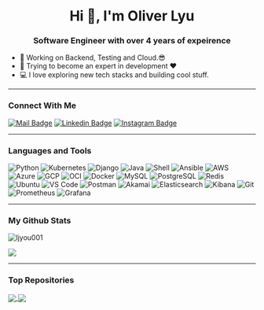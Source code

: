 <h1 align="center">Hi 👋, I'm Oliver Lyu</h1>
<h3 align="center">Software Engineer with over 4 years of expeirence</h3>

<!--
**ljyou001/ljyou001** is a ✨ _special_ ✨ repository because its `README.md` (this file) appears on your GitHub profile.

Here are some ideas to get you started:

- 🔭 I’m currently working on ...
- 🌱 I’m currently learning ...
- 👯 I’m looking to collaborate on ...
- 🤔 I’m looking for help with ...
- 💬 Ask me about ...
- 📫 How to reach me: ...
- 😄 Pronouns: ...
- ⚡ Fun fact: ...
-->

- 🔭 Working on Backend, Testing and Cloud.😎
- 🌱 Trying to become an expert in development ❤
- 💻 I love exploring new tech stacks and building cool stuff.

---

### Connect With Me

[![Mail Badge](https://img.shields.io/badge/mail-D14836?style=for-the-badge&logo=gmail&logoColor=white)](mailto:ljyou001@live.com)
[![Linkedin Badge](https://img.shields.io/badge/LinkedIn-0077B5?style=for-the-badge&logo=linkedin&logoColor=white)](https://www.linkedin.com/in/ljyou001/) [![Instagram Badge](https://img.shields.io/badge/Instagram-E4405F?style=for-the-badge&logo=instagram&logoColor=white)](https://instagram.com/ljyou001)

---

### Languages and Tools

![Python](https://img.shields.io/badge/Python-3776AB?style=flat-square&logo=python&logoColor=white)
![Kubernetes](https://img.shields.io/badge/Kubernetes-326CE5?style=flat-square&logo=kubernetes&logoColor=white)
![Django](https://img.shields.io/badge/Django-092E20?style=flat-square&logo=django&logoColor=white)
![Java](https://img.shields.io/badge/Java-007396?style=flat-square&logo=java&logoColor=white)
![Shell](https://img.shields.io/badge/Shell-121011?style=flat-square&logo=gnu-bash&logoColor=white)
![Ansible](https://img.shields.io/badge/Ansible-EE0000?style=flat-square&logo=ansible&logoColor=white)
![AWS](https://img.shields.io/badge/AWS-232F3E?style=flat-square&logo=amazon-aws&logoColor=white)
![Azure](https://img.shields.io/badge/Azure-0078D4?style=flat-square&logo=microsoft-azure&logoColor=white)
![GCP](https://img.shields.io/badge/GCP-4285F4?style=flat-square&logo=google-cloud&logoColor=white)
![OCI](https://img.shields.io/badge/OCI-F80000?style=flat-square&logo=oracle&logoColor=white)
![Docker](https://img.shields.io/badge/Docker-0CC1F3?style=flat-square&logo=docker&logoColor=white)
![MySQL](https://img.shields.io/badge/MySQL-005C84?style=flat-square&logo=mysql&logoColor=white)
![PostgreSQL](https://img.shields.io/badge/PostgreSQL-31658D?style=flastic&logo=PostgreSQL&logoColor=white)
![Redis](https://img.shields.io/badge/redis-%23DD0031.svg?&style=flat-square&logo=redis&logoColor=white)
![Ubuntu](https://img.shields.io/badge/Ubuntu-E05924?style=flat-square&logo=ubuntu&logoColor=black)
![VS Code](https://img.shields.io/badge/VisualStudio-2C2B30?style=flastic&logo=VisualStudioCode&logoColor=007ACC)
![Postman](https://img.shields.io/badge/Postman-f7f7f7?style=flastic&logo=Postman&logoColor=FF6C37)
![Akamai](https://img.shields.io/badge/Akamai-0099CC?style=flat-square&logo=akamai&logoColor=white)
![Elasticsearch](https://img.shields.io/badge/Elasticsearch-005571?style=flat-square&logo=elasticsearch&logoColor=white)
![Kibana](https://img.shields.io/badge/Kibana-005571?style=flat-square&logo=kibana&logoColor=white)
![Git](https://img.shields.io/badge/Git-F05032?style=flat-square&logo=git&logoColor=white)
![Prometheus](https://img.shields.io/badge/Prometheus-E6522C?style=flat-square&logo=prometheus&logoColor=white)
![Grafana](https://img.shields.io/badge/Grafana-F46800?style=flat-square&logo=grafana&logoColor=white)

---

### My Github Stats

<p>
  <img align="center" src="https://github-readme-streak-stats.herokuapp.com/?user=ljyou001&theme=neon" alt="ljyou001" />
</p>

<img align="center" src="https://github-readme-stats.vercel.app/api/top-langs/?username=ljyou001&theme=neon&hide_border=true&&langs_count=10" />

---

### Top Repositories

<a href="https://github.com/ljyou001/django-twitter-backend">
  <img align="center" src="https://github-readme-stats.vercel.app/api/pin/?username=ljyou001&repo=django-twitter-backend&theme=neon" />
</a>
<a href="https://github.com/ljyou001/Leetcode-Problems-in-Python">
  <img align="center" src="https://github-readme-stats.vercel.app/api/pin/?username=ljyou001&repo=Express-Postgres-blog&theme=neon" />
</a>
